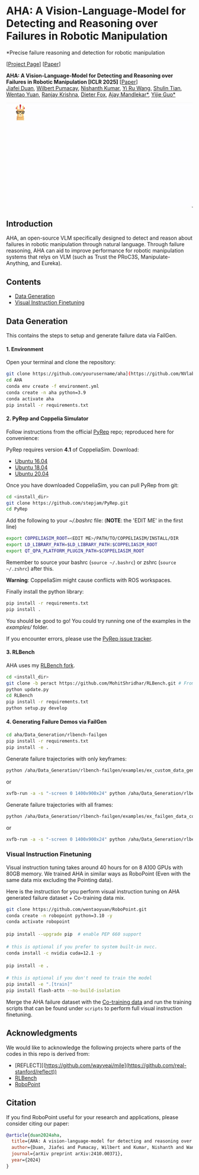 # AHA: A Vision-Language-Model for Detecting and Reasoning over Failures in Robotic Manipulation

*Precise failure reasoning and detection for robotic manipulation

[[Project Page](https://aha-vlm.github.io/)] [[Paper](https://aha-vlm.github.io/Aha_paper.pdf)] 

**AHA: A Vision-Language-Model for Detecting and Reasoning over Failures in Robotic Manipulation [ICLR 2025]** [[Paper](https://arxiv.org/abs/2410.00371)] <br>
[Jiafei Duan](https://duanjiafei.com), [Wilbert Pumacay](https://wpumacay.github.io), [Nishanth Kumar](https://nishanthjkumar.com/), [Yi Ru Wang](https://helen9975.github.io/), [Shulin Tian](https://shulin16.github.io/), [Wentao Yuan](https://wentaoyuan.github.io), [Ranjay Krishna](https://ranjaykrishna.com), [Dieter Fox](https://homes.cs.washington.edu/~fox/), [Ajay Mandlekar*](https://ai.stanford.edu/~amandlek/), [Yijie Guo*](https://research.nvidia.com/person/yijie-guo)

![Overview](aha-teaser.gif)

## Introduction
 AHA, an open-source VLM specifically designed to detect and reason about failures in robotic manipulation through natural language. Through failure reasoning, AHA can aid to improve performance for robotic manipulation systems that relys on VLM (such as Trust the PRoC3S, Manipulate-Anything, and Eureka). 

## Contents
- [Data Generation](#data-generation)
- [Visual Instruction Finetuning](#visual-instruction-finetuning)

## Data Generation

This contains the steps to setup and generate failure data via FailGen. 

#### 1. Environment

Open your terminal and clone the repository:

```bash
git clone https://github.com/yourusername/aha](https://github.com/NVlabs/AHA.git
cd AHA
conda env create -f environment.yml
conda create -n aha python=3.9
conda activate aha
pip install -r requirements.txt
```

#### 2. PyRep and Coppelia Simulator

Follow instructions from the official [PyRep](https://github.com/stepjam/PyRep) repo; reproduced here for convenience:

PyRep requires version **4.1** of CoppeliaSim. Download: 
- [Ubuntu 16.04](https://downloads.coppeliarobotics.com/V4_1_0/CoppeliaSim_Player_V4_1_0_Ubuntu16_04.tar.xz)
- [Ubuntu 18.04](https://downloads.coppeliarobotics.com/V4_1_0/CoppeliaSim_Player_V4_1_0_Ubuntu18_04.tar.xz)
- [Ubuntu 20.04](https://www.coppeliarobotics.com/previousVersions#)

Once you have downloaded CoppeliaSim, you can pull PyRep from git:

```bash
cd <install_dir>
git clone https://github.com/stepjam/PyRep.git
cd PyRep
```

Add the following to your *~/.bashrc* file: (__NOTE__: the 'EDIT ME' in the first line)

```bash
export COPPELIASIM_ROOT=<EDIT ME>/PATH/TO/COPPELIASIM/INSTALL/DIR
export LD_LIBRARY_PATH=$LD_LIBRARY_PATH:$COPPELIASIM_ROOT
export QT_QPA_PLATFORM_PLUGIN_PATH=$COPPELIASIM_ROOT
```

Remember to source your bashrc (`source ~/.bashrc`) or 
zshrc (`source ~/.zshrc`) after this.

**Warning**: CoppeliaSim might cause conflicts with ROS workspaces. 

Finally install the python library:

```bash
pip install -r requirements.txt
pip install .
```

You should be good to go!
You could try running one of the examples in the *examples/* folder.

If you encounter errors, please use the [PyRep issue tracker](https://github.com/stepjam/PyRep/issues).

#### 3. RLBench

AHA uses my [RLBench fork](https://github.com/MohitShridhar/RLBench/tree/peract). 

```bash
cd <install_dir>
git clone -b peract https://github.com/MohitShridhar/RLBench.git # From Mohit's branch
python update.py
cd RLBench
pip install -r requirements.txt
python setup.py develop
```

#### 4. Generating Failure Demos via FailGen

```bash
cd aha/Data_Generation/rlbench-failgen
pip install -r requirements.txt
pip install -e .
```

Generate failure trajectories with only keyframes:

```bash
python /aha/Data_Generation/rlbench-failgen/examples/ex_custom_data_generator.py --num-episodes 1 --max-tries 3 --output-folder <OUTPUT DIR>
```
or 
```bash
xvfb-run -a -s "-screen 0 1400x900x24" python /aha/Data_Generation/rlbench-failgen/examples/ex_custom_data_generator.py --num-episodes 1 --max-tries 3 --output-folder <OUTPUT DIR> #For running on cluster or server
```

Generate failure trajectories with all frames:
```bash
python /aha/Data_Generation/rlbench-failgen/examples/ex_failgen_data_collection.py
```
or 
```bash
xvfb-run -a -s "-screen 0 1400x900x24" python /aha/Data_Generation/rlbench-failgen/examples/ex_failgen_data_collection.py
```


### Visual Instruction Finetuning

Visual instruction tuning takes around 40 hours for on 8 A100 GPUs with 80GB memory. We trained AHA in similar ways as RoboPoint (Even with the same data mix excluding the Pointing data). 

Here is the instruction for you perform visual instruction tuning on AHA generated failure dataset + Co-training data mix.

```bash
git clone https://github.com/wentaoyuan/RoboPoint.git
conda create -n robopoint python=3.10 -y
conda activate robopoint

pip install --upgrade pip  # enable PEP 660 support

# this is optional if you prefer to system built-in nvcc.
conda install -c nvidia cuda=12.1 -y

pip install -e .

# this is optional if you don't need to train the model
pip install -e ".[train]"
pip install flash-attn --no-build-isolation
```

Merge the AHA failure dataset with the [Co-training data](https://huggingface.co/datasets/wentao-yuan/robopoint-data) and run the training scripts that can be found under `scripts` to perform full visual instruction finetuning.


## Acknowledgments
We would like to acknowledge the following projects where parts of the codes in this repo is derived from:
- [REFLECT][(https://github.com/wayveai/mile](https://github.com/real-stanford/reflect))
- [RLBench]([https://github.com/real-stanford/diffusion_policy](https://github.com/stepjam/RLBench))
- [RoboPoint](https://github.com/wentaoyuan/RoboPoint)

## Citation

If you find RoboPoint useful for your research and applications, please consider citing our paper:
```bibtex
@article{duan2024aha,
  title={AHA: A vision-language-model for detecting and reasoning over failures in robotic manipulation},
  author={Duan, Jiafei and Pumacay, Wilbert and Kumar, Nishanth and Wang, Yi Ru and Tian, Shulin and Yuan, Wentao and Krishna, Ranjay and Fox, Dieter and Mandlekar, Ajay and Guo, Yijie},
  journal={arXiv preprint arXiv:2410.00371},
  year={2024}
}
```
